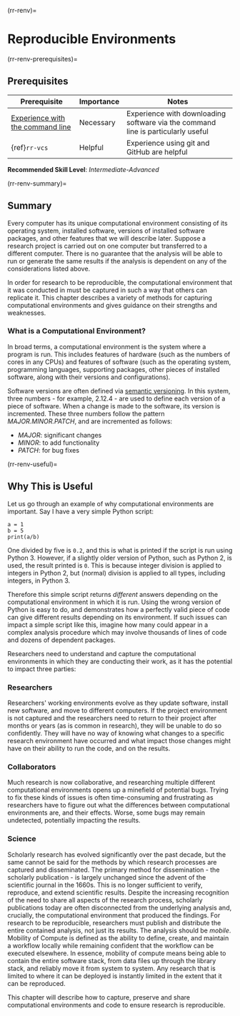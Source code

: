 (rr-renv)=
# Reproducible Environments

(rr-renv-prerequisites)=
## Prerequisites

| Prerequisite                                                                                  | Importance | Notes                                                                                    |
| --------------------------------------------------------------------------------------------- | ---------- | ---------------------------------------------------------------------------------------- |
| [Experience with the command line](https://programminghistorian.org/en/lessons/intro-to-bash) | Necessary  | Experience with downloading software via the command line is particularly useful         |
| {ref}`rr-vcs`                                           | Helpful    | Experience using git and GitHub are helpful |

**Recommended Skill Level**: _Intermediate-Advanced_

(rr-renv-summary)=
## Summary

Every computer has its unique computational environment consisting of its operating system, installed software, versions of installed software packages, and other features that we will describe later.
Suppose a research project is carried out on one computer but transferred to a different computer. 
There is no guarantee that the analysis will be able to run or generate the same results if the analysis is dependent on any of the considerations listed above.

In order for research to be reproducible, the computational environment that it was conducted in must be captured in such a way that others can replicate it.
This chapter describes a variety of methods for capturing computational environments and gives guidance on their strengths and weaknesses.

### What is a Computational Environment?

In broad terms, a computational environment is the system where a program is run.
This includes features of hardware (such as the numbers of cores in any CPUs) and features of software (such as the operating system, programming languages, supporting packages, other pieces of installed software, along with their versions and configurations).

Software versions are often defined via [semantic versioning](https://semver.org).
In this system, three numbers - for example, 2.12.4 - are used to define each version of a piece of software. 
When a change is made to the software, its version is incremented.
These three numbers follow the pattern _MAJOR.MINOR.PATCH_, and are incremented as follows:

- *MAJOR*: significant changes
- *MINOR*: to add functionality
- *PATCH*: for bug fixes

(rr-renv-useful)=
## Why This is Useful

Let us go through an example of why computational environments are important. 
Say I have a very simple Python script:

```
a = 1
b = 5
print(a/b)
```

One divided by five is `0.2`, and this is what is printed if the script is run using Python 3.
However, if a slightly older version of Python, such as Python 2, is used, the result printed is `0`.
This is because integer division is applied to
integers in Python 2, but (normal) division is applied to all types, including integers, in Python 3.

Therefore this simple script returns _different_ answers depending on the computational environment in which it is run.
Using the wrong version of Python is easy to do, and demonstrates how a perfectly valid piece of code can
give different results depending on its environment.
If such issues can impact a simple script like this, imagine how many could appear in a complex analysis procedure which may involve thousands of lines of code and dozens of dependent packages.

Researchers need to understand and capture the computational environments in which they are conducting their work, as it has the potential to impact three parties:

### Researchers

  Researchers' working environments evolve as they update software, install new software, and move to different computers.
  If the project environment is not captured and the researchers need to return to their project after months or years (as is common in research), they will be unable to do so confidently. 
  They will have no way of knowing what changes to a specific research environment have occurred and what impact those changes might have on their ability to run the code, and on the results.

### Collaborators

  Much research is now collaborative, and researching multiple different computational environments opens up a minefield of potential bugs.
  Trying to fix these kinds of issues is often time-consuming and frustrating as researchers have to figure out what the differences between computational environments are, and their effects.
  Worse, some bugs may remain undetected, potentially impacting the results.

### Science

  Scholarly research has evolved significantly over the past decade, but the same cannot be said for the methods by which research processes are captured and disseminated.
  The primary method for dissemination - the scholarly publication - is largely unchanged since the advent of the scientific journal in the 1660s.
  This is no longer sufficient to verify, reproduce, and extend scientific results.
  Despite the increasing recognition of the need to share all aspects of the research process, scholarly publications today are often disconnected from the underlying analysis and, crucially, the computational environment that produced the findings.
  For research to be reproducible, researchers must publish and distribute the entire contained analysis, not just its results. 
  The analysis should be _mobile_.
  Mobility of Compute is defined as the ability to define, create, and maintain a workflow locally while remaining confident that the workflow can be executed elsewhere.
  In essence, mobility of compute means being able to contain the entire software stack, from data files up through the library stack, and reliably move it from system to system.
  Any research that is limited to where it can be deployed is instantly limited in the extent that it can be reproduced.

This chapter will describe how to capture, preserve and share computational environments and code to ensure research is reproducible.
